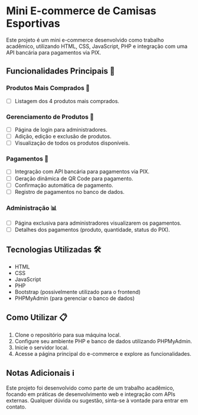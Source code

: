 # Mini E-commerce de Camisas Esportivas

Este projeto é um mini e-commerce desenvolvido como trabalho acadêmico, utilizando HTML, CSS, JavaScript, PHP e integração com uma API bancária para pagamentos via PIX.

## Funcionalidades Principais 🚀

### Produtos Mais Comprados 🛒

- [ ] Listagem dos 4 produtos mais comprados.
  
### Gerenciamento de Produtos 🔧

- [ ] Página de login para administradores.
- [ ] Adição, edição e exclusão de produtos.
- [ ] Visualização de todos os produtos disponíveis.

### Pagamentos 💸

- [ ] Integração com API bancária para pagamentos via PIX.
- [ ] Geração dinâmica de QR Code para pagamento.
- [ ] Confirmação automática de pagamento.
- [ ] Registro de pagamentos no banco de dados.

### Administração 📊

- [ ] Página exclusiva para administradores visualizarem os pagamentos.
- [ ] Detalhes dos pagamentos (produto, quantidade, status do PIX).

## Tecnologias Utilizadas 🛠️

- HTML
- CSS
- JavaScript
- PHP
- Bootstrap (possivelmente utilizado para o frontend)
- PHPMyAdmin (para gerenciar o banco de dados)

## Como Utilizar 📋

1. Clone o repositório para sua máquina local.
2. Configure seu ambiente PHP e banco de dados utilizando PHPMyAdmin.
3. Inicie o servidor local.
4. Acesse a página principal do e-commerce e explore as funcionalidades.

## Notas Adicionais ℹ️

Este projeto foi desenvolvido como parte de um trabalho acadêmico, focando em práticas de desenvolvimento web e integração com APIs externas. Qualquer dúvida ou sugestão, sinta-se à vontade para entrar em contato.
